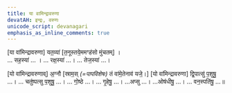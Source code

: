 ```yaml
---
title: या वामिन्द्रावरुणा
devatAH: इन्द्रः, वरुणः
unicode_script: devanagari
emphasis_as_inline_comments: true
---
```

[या वा॑मिन्द्रावरुणा] यत॒व्या॑ [त॒नूस्तये॒ममꣳह॑सो मुंचतम्] ।  
… सह॒स्या॑ … । … रक्ष॒स्या॑ …। … तेज॒स्या॑ …।

[यो वा॑मिन्द्रावरुणाव्] अ॒ग्नौ [स्राम॒स् *(=पापविशेषः)* तं वा॑मे॒तेनाव॑ यजे॒।]
[यो वा॑मिन्द्रावरुणा] द्वि॒पात्सु॑ प॒शुषु॒ …। … चतु॑ष्पत्सु प॒शुषु॒ …। … गो॒ष्ठे …।
… गृ॒हेषु॒ …। …अप्सु …। …ओष॑धीषु॒ …। … वन॒स्पति॑षु॒ …॥
